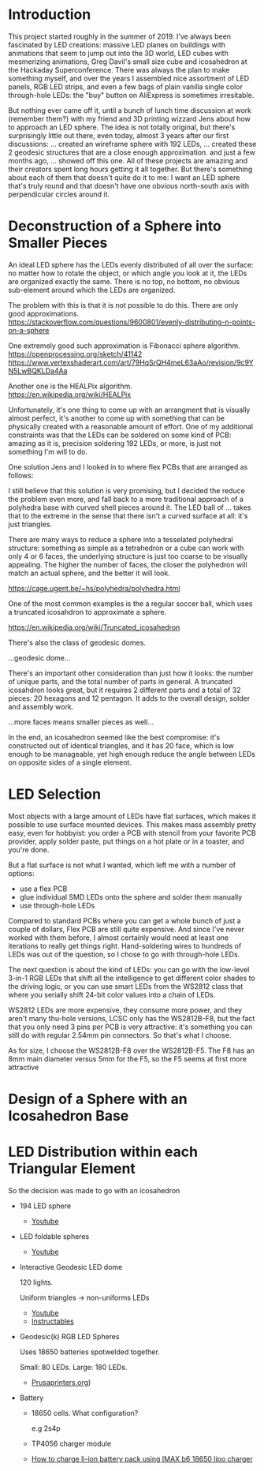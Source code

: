 

# Introduction

This project started roughly in the summer of 2019. I've always been fascinated by LED creations: massive LED planes on
buildings with animations that seem to jump out into the 3D world, LED cubes with mesmerizing animations, 
Greg Davil's small size cube and icosahedron at the Hackaday Superconference. There was always the plan to
make something myself, and over the years I assembled nice assortment of LED panels, RGB LED strips, and even a few bags 
of plain vanilla single color through-hole LEDs: the "buy" button on AliExpress is sometimes irresitable. 

But nothing ever came off it, until a bunch of lunch time discussion at work (remember them?) with my friend and
3D printing wizzard Jens about how to approach an LED sphere. The idea is not totally original, but there's surprisingly
little out there, even today, almost 3 years after our first discussions: ... created an wireframe sphere with 192 LEDs, ...
created these 2 geodesic structures that are a close enough approximation. and just a few months ago, ... showed off this 
one. All of these projects are amazing and their creators spent long hours getting it all together. But there's something
about each of them that doesn't quite do it to me: I want an LED sphere that's truly round and that doesn't have one
obvious north-south axis with perpendicular circles around it.

# Deconstruction of a Sphere into Smaller Pieces

An ideal LED sphere has the LEDs evenly distributed of all over the surface: no matter how to rotate the object, or which
angle you look at it, the LEDs are organized exactly the same. There is no top, no bottom, no obvious sub-element around
which the LEDs are organized.

The problem with this is that it is not possible to do this. There are only good approximations.
https://stackoverflow.com/questions/9600801/evenly-distributing-n-points-on-a-sphere

One extremely good such approximation is Fibonacci sphere algorithm. https://openprocessing.org/sketch/41142
https://www.vertexshaderart.com/art/79HqSrQH4meL63aAo/revision/9c9YN5LwBQKLDa4Aa

Another one is the HEALPix algorithm. https://en.wikipedia.org/wiki/HEALPix

Unfortunately, it's one thing to come up with an arrangment that is visually almost perfect, it's another to come
up with something that can be physically created with a reasonable amount of effort. One of my additional constraints
was that the LEDs can be soldered on some kind of PCB: amazing as it is, precision soldering 192 LEDs, or more, is just
not something I'm will to do.

One solution Jens and I looked in to where flex PCBs that are arranged as follows:

I still believe that this solution is very promising, but I decided the reduce the problem even more, and
fall back to a more traditional approach of a polyhedra base with curved shell pieces around it. The LED ball of
... takes that to the extreme in the sense that there isn't a curved surface at all: it's just triangles. 

There are many ways to reduce a sphere into a tesselated polyhedral structure: something as simple as a tetrahedron or 
a cube can work with only 4 or 6 faces, the underlying structure is just too coarse to be visually appealing. The higher
the number of faces, the closer the polyhedron will match an actual sphere, and the better it will look.

https://cage.ugent.be/~hs/polyhedra/polyhedra.html

One of the most common examples is the a regular soccer ball, which uses a truncated icosahdron to approximate
a sphere.

https://en.wikipedia.org/wiki/Truncated_icosahedron

There's also the class of geodesic domes.

...geodesic dome...

There's an important other consideration than just how it looks: the number of unique parts, and the total number
of parts in general. A truncated icosahdron looks great, but it requires 2 different parts and a total of 32 pieces:
20 hexagons and 12 pentagon. It adds to the overall design, solder and assembly work.

...more faces means smaller pieces as well...

In the end, an icosahedron seemed like the best compromise: it's constructed out of identical triangles, and it has 20 face, 
which is low enough to be manageable, yet high enough reduce the angle between LEDs on opposite sides of a single element.

# LED Selection

Most objects with a large amount of LEDs have flat surfaces, which makes it possible to use surface mounted devices.
This makes mass assembly pretty easy, even for hobbyist: you order a PCB with stencil from your favorite PCB provider,
apply solder paste, put things on a hot plate or in a toaster, and you're done.

But a flat surface is not what I wanted, which left me with a number of options:

* use a flex PCB 
* glue individual SMD LEDs onto the sphere and solder them manually
* use through-hole LEDs

Compared to standard PCBs where you can get a whole bunch of just a couple of dollars, Flex PCB are still quite expensive.
And since I've never worked with them before, I almost certainly would need at least one iterations to really get things right.
Hand-soldering wires to hundreds of LEDs was out of the question, so I chose to go with through-hole LEDs.

The next question is about the kind of LEDs: you can go with the low-level 3-in-1 RGB LEDs that shift all the intelligence
to get different color shades to the driving logic, or you can use smart LEDs from the WS2812 class that where you serially
shift 24-bit color values into a chain of LEDs.

WS2812 LEDs are more expensive, they consume more power, and they aren't many thu-hole versions, LCSC only has the WS2812B-F8,
but the fact that you only need 3 pins per PCB is very attractive: it's something you can still do with regular 2.54mm pin
connectors. So that's what I choose.

As for size, I choose the WS2812B-F8 over the WS2812B-F5. The F8 has an 8mm main diameter versus 5mm for the F5, so the F5 seems
at first more attractive 


# Design of a Sphere with an Icosahedron Base

# LED Distribution within each Triangular Element

So the decision was made to go with an icosahedron 




* 194 LED sphere

    * [Youtube](https://www.youtube.com/watch?v=Q5d8gTppuYo)

* LED foldable spheres

    * [Youtube](https://www.youtube.com/watch?v=3ijp2IU6-3s)

* Interactive Geodesic LED dome

    120 lights.

    Uniform triangles -> non-uniforms LEDs

    * [Youtube](https://www.youtube.com/watch?v=E2HVLBBQtZI)
    * [Instructables](https://www.instructables.com/Interactive-Geodesic-LED-Dome/)

* Geodesic(k) RGB LED Spheres

    Uses 18650 batteries spotwelded together.

    Small: 80 LEDs. Large: 180 LEDs.

    * [Prusaprinters.org](https://www.prusaprinters.org/prints/40182-geodesick-rgb-led-spheres))


* Battery

    * 18650 cells. What configuration?

        e.g 2s4p

    * TP4056 charger module

    * [How to charge li-ion battery pack using IMAX b6 18650 lipo charger](https://www.youtube.com/watch?v=m5V4MG0WZF4)
